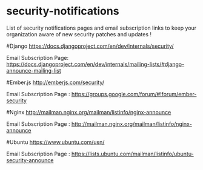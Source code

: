 # security-notifications
List of security notifications pages and email subscription links to keep your organization aware of new security patches and updates !

#Django 
https://docs.djangoproject.com/en/dev/internals/security/

Email Subscription Page: https://docs.djangoproject.com/en/dev/internals/mailing-lists/#django-announce-mailing-list

#Ember.js
http://emberjs.com/security/

Email Subscription Page : https://groups.google.com/forum/#!forum/ember-security

#Nginx
http://mailman.nginx.org/mailman/listinfo/nginx-announce

Email Subscription Page : http://mailman.nginx.org/mailman/listinfo/nginx-announce

#Ubuntu
https://www.ubuntu.com/usn/

Email Subscription Page : https://lists.ubuntu.com/mailman/listinfo/ubuntu-security-announce
